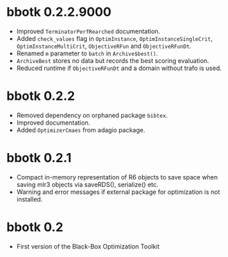 # bbotk 0.2.2.9000

* Improved `TerminatorPerfRearched` documentation.
* Added `check_values` flag in `OptimInstance`, `OptimInstanceSingleCrit`, 
  `OptimInstanceMultiCrit`, `ObjectiveRFun` and `ObjectiveRFunDt`.
* Renamed `m` parameter to `batch` in `Archive$best()`.
* `ArchiveBest` stores no data but records the best scoring evaluation.
* Reduced runtime if `ObjectiveRFunDt` and a domain without trafo is used.

# bbotk 0.2.2

* Removed dependency on orphaned package `bibtex`.
* Improved documentation.
* Added `OptimizerCmaes` from adagio package.

# bbotk 0.2.1

* Compact in-memory representation of R6 objects to save space when
  saving mlr3 objects via saveRDS(), serialize() etc.
* Warning and error messages if external package for optimization is
  not installed.

# bbotk 0.2

* First version of the Black-Box Optimization Toolkit

